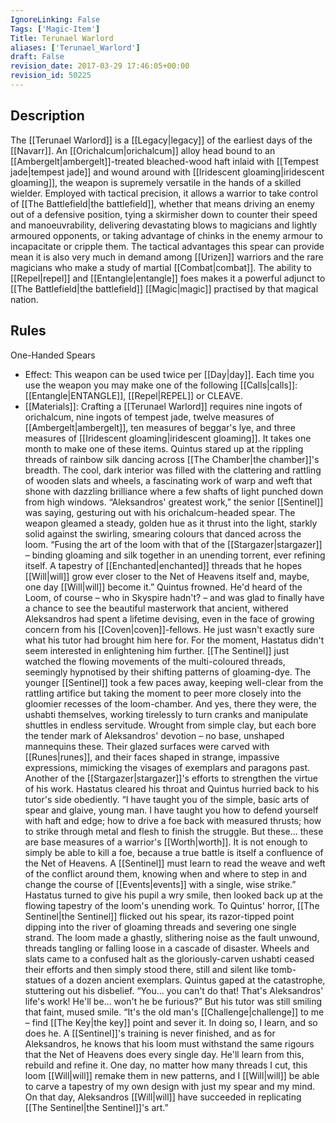 ```yaml
---
IgnoreLinking: False
Tags: ['Magic-Item']
Title: Terunael Warlord
aliases: ['Terunael_Warlord']
draft: False
revision_date: 2017-03-29 17:46:05+00:00
revision_id: 50225
---
```


## Description
The [[Terunael Warlord]] is a [[Legacy|legacy]] of the earliest days of the [[Navarr]]. An [[Orichalcum|orichalcum]] alloy head bound to an [[Ambergelt|ambergelt]]-treated bleached-wood haft inlaid with [[Tempest jade|tempest jade]] and wound around with [[Iridescent gloaming|iridescent gloaming]], the weapon is supremely versatile in the hands of a skilled wielder. Employed with tactical precision, it allows a warrior to take control of [[The Battlefield|the battlefield]], whether that means driving an enemy out of a defensive position, tying a skirmisher down to counter their speed and manoeuvrability, delivering devastating blows to magicians and lightly armoured opponents, or taking advantage of chinks in the enemy armour to incapacitate or cripple them.
The tactical advantages this spear can provide mean it is also very much in demand among [[Urizen]] warriors and the rare magicians who make a study of martial [[Combat|combat]]. The ability to [[Repel|repel]] and [[Entangle|entangle]] foes makes it a powerful adjunct to [[The Battlefield|the battlefield]] [[Magic|magic]] practised by that magical nation.
## Rules
One-Handed Spears
* Effect: This weapon can be used twice per [[Day|day]]. Each time you use the weapon you may make one of the following [[Calls|calls]]: [[Entangle|ENTANGLE]], [[Repel|REPEL]] or CLEAVE.
* [[Materials]]: Crafting a [[Terunael Warlord]] requires nine ingots of orichalcum, nine ingots of tempest jade, twelve measures of [[Ambergelt|ambergelt]], ten measures of beggar's lye, and three measures of [[Iridescent gloaming|iridescent gloaming]]. It takes one month to make one of these items.
Quintus stared up at the rippling threads of rainbow silk dancing across [[The Chamber|the chamber]]'s breadth. The cool, dark interior was filled with the clattering and rattling of wooden slats and wheels, a fascinating work of warp and weft that shone with dazzling brilliance where a few shafts of light punched down from high windows.
“Aleksandros' greatest work,” the senior [[Sentinel]] was saying, gesturing out with his orichalcum-headed spear. The weapon gleamed a steady, golden hue as it thrust into the light, starkly solid against the swirling, smearing colours that danced across the loom. “Fusing the art of the loom with that of the [[Stargazer|stargazer]] – binding gloaming and silk together in an unending torrent, ever refining itself. A tapestry of [[Enchanted|enchanted]] threads that he hopes [[Will|will]] grow ever closer to the Net of Heavens itself and, maybe, one day [[Will|will]] become it.”
Quintus frowned. He'd heard of the Loom, of course – who in Skyspire hadn't? – and was glad to finally have a chance to see the beautiful masterwork that ancient, withered Aleksandros had spent a lifetime devising, even in the face of growing concern from his [[Coven|coven]]-fellows. He just wasn't exactly sure what his tutor had brought him here for.
For the moment, Hastatus didn't seem interested in enlightening him further. [[The Sentinel]] just watched the flowing movements of the multi-coloured threads, seemingly hypnotised by their shifting patterns of gloaming-dye.
The younger [[Sentinel]] took a few paces away, keeping well-clear from the rattling artifice but taking the moment to peer more closely into the gloomier recesses of the loom-chamber. And yes, there they were, the ushabti themselves, working tirelessly to turn cranks and manipulate shuttles in endless servitude. Wrought from simple clay, but each bore the tender mark of Aleksandros' devotion – no base, unshaped mannequins these. Their glazed surfaces were carved with [[Runes|runes]], and their faces shaped in strange, impassive expressions, mimicking the visages of exemplars and paragons past. Another of the [[Stargazer|stargazer]]'s efforts to strengthen the virtue of his work.
Hastatus cleared his throat and Quintus hurried back to his tutor's side obediently.
“I have taught you of the simple, basic arts of spear and glaive, young man. I have taught you how to defend yourself with haft and edge; how to drive a foe back with measured thrusts; how to strike through metal and flesh to finish the struggle. But these... these are base measures of a warrior's [[Worth|worth]]. It is not enough to simply be able to kill a foe, because a true battle is itself a confluence of the Net of Heavens. A [[Sentinel]] must learn to read the weave and weft of the conflict around them, knowing when and where to step in and change the course of [[Events|events]] with a single, wise strike.”
Hastatus turned to give his pupil a wry smile, then looked back up at the flowing tapestry of the loom's unending work. To Quintus' horror, [[The Sentinel|the Sentinel]] flicked out his spear, its razor-tipped point dipping into the river of gloaming threads and severing one single strand.
The loom made a ghastly, slithering noise as the fault unwound, threads tangling or falling loose in a cascade of disaster. Wheels and slats came to a confused halt as the gloriously-carven ushabti ceased their efforts and then simply stood there, still and silent like tomb-statues of a dozen ancient exemplars.
Quintus gaped at the catastrophe, stuttering out his disbelief. “You... you can't do that! That's Aleksandros' life's work! He'll be... won't he be furious?”
But his tutor was still smiling that faint, mused smile. “It's the old man's [[Challenge|challenge]] to me – find [[The Key|the key]] point and sever it. In doing so, I learn, and so does he. A [[Sentinel]]'s training is never finished, and as for Aleksandros, he knows that his loom must withstand the same rigours that the Net of Heavens does every single day. He'll learn from this, rebuild and refine it. One day, no matter how many threads I cut, this loom [[Will|will]] remake them in new patterns, and I [[Will|will]] be able to carve a tapestry of my own design with just my spear and my mind. On that day, Aleksandros [[Will|will]] have succeeded in replicating [[The Sentinel|the Sentinel]]'s art.”